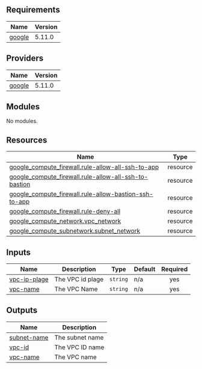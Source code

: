 ## Requirements

| Name | Version |
|------|---------|
| <a name="requirement_google"></a> [google](#requirement\_google) | 5.11.0 |

## Providers

| Name | Version |
|------|---------|
| <a name="provider_google"></a> [google](#provider\_google) | 5.11.0 |

## Modules

No modules.

## Resources

| Name | Type |
|------|------|
| [google_compute_firewall.rule-allow-all-ssh-to-app](https://registry.terraform.io/providers/hashicorp/google/5.11.0/docs/resources/compute_firewall) | resource |
| [google_compute_firewall.rule-allow-all-ssh-to-bastion](https://registry.terraform.io/providers/hashicorp/google/5.11.0/docs/resources/compute_firewall) | resource |
| [google_compute_firewall.rule-allow-bastion-ssh-to-app](https://registry.terraform.io/providers/hashicorp/google/5.11.0/docs/resources/compute_firewall) | resource |
| [google_compute_firewall.rule-deny-all](https://registry.terraform.io/providers/hashicorp/google/5.11.0/docs/resources/compute_firewall) | resource |
| [google_compute_network.vpc_network](https://registry.terraform.io/providers/hashicorp/google/5.11.0/docs/resources/compute_network) | resource |
| [google_compute_subnetwork.subnet_network](https://registry.terraform.io/providers/hashicorp/google/5.11.0/docs/resources/compute_subnetwork) | resource |

## Inputs

| Name | Description | Type | Default | Required |
|------|-------------|------|---------|:--------:|
| <a name="input_vpc-ip-plage"></a> [vpc-ip-plage](#input\_vpc-ip-plage) | The VPC id plage | `string` | n/a | yes |
| <a name="input_vpc-name"></a> [vpc-name](#input\_vpc-name) | The VPC Name | `string` | n/a | yes |

## Outputs

| Name | Description |
|------|-------------|
| <a name="output_subnet-name"></a> [subnet-name](#output\_subnet-name) | The subnet name |
| <a name="output_vpc-id"></a> [vpc-id](#output\_vpc-id) | The VPC ID name |
| <a name="output_vpc-name"></a> [vpc-name](#output\_vpc-name) | The VPC name |
